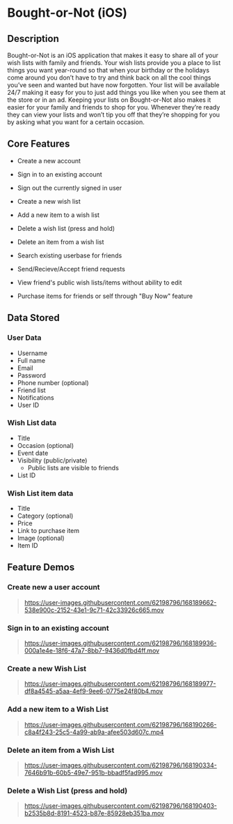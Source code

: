 # Bought-or-Not (iOS)

## Description
Bought-or-Not is an iOS application that makes it easy to share all of your wish lists with family and friends. Your wish lists provide you a place to list things you want year-round so that when your birthday or the holidays come around you don’t have to try and think back on all the cool things you’ve seen and wanted but have now forgotten. Your list will be available 24/7 making it easy for you to just add things you like when you see them at the store or in an ad. Keeping your lists on Bought-or-Not also makes it easier for your family and friends to shop for you. Whenever they’re ready they can view your lists and won’t tip you off that they’re shopping for you by asking what you want for a certain occasion.

## Core Features
 - Create a new account
 - Sign in to an existing account
 - Sign out the currently signed in user
 
 - Create a new wish list
 - Add a new item to a wish list
 - Delete a wish list (press and hold)
 - Delete an item from a wish list

 - Search existing userbase for friends
 - Send/Recieve/Accept friend requests
 - View friend's public wish lists/items without ability to edit
 - Purchase items for friends or self through "Buy Now" feature
 
## Data Stored
### User Data
 - Username
 - Full name
 - Email
 - Password
 - Phone number (optional)
 - Friend list
 - Notifications
 - User ID

### Wish List data
 - Title
 - Occasion (optional)
 - Event date
 - Visibility (public/private)
    - Public lists are visible to friends
 - List ID

### Wish List item data
 - Title
 - Category (optional)
 - Price
 - Link to purchase item
 - Image (optional)
 - Item ID

## Feature Demos
 ### Create new a user account

 > https://user-images.githubusercontent.com/62198796/168189662-538e900c-2152-43e1-9c71-42c33926c665.mov

 ### Sign in to an existing account

 > https://user-images.githubusercontent.com/62198796/168189936-000a1e4e-18f6-47a7-8bb7-9436d0fbd4ff.mov

 ### Create a new Wish List

 > https://user-images.githubusercontent.com/62198796/168189977-df8a4545-a5aa-4ef9-9ee6-0775e24f80b4.mov

 ### Add a new item to a Wish List

 > https://user-images.githubusercontent.com/62198796/168190266-c8a4f243-25c5-4a99-ab9a-afee503d607c.mp4

 ### Delete an item from a Wish List
 
 > https://user-images.githubusercontent.com/62198796/168190334-7646b91b-60b5-49e7-951b-bbadf5fad995.mov

 ### Delete a Wish List (press and hold)
 
 > https://user-images.githubusercontent.com/62198796/168190403-b2535b8d-8191-4523-b87e-85928eb351ba.mov




